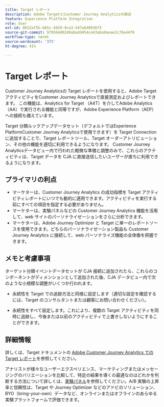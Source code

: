 ```yaml
---
title: Target レポート
description: Adobe TargetとCustomer Journey Analyticsの統合
feature: Experience Platform Integration
role: User
exl-id: 0b52af5b-b65c-4929-9ca3-547a640936f3
source-git-commit: 979564d0249abadd454ce43aba9aeae2c78a44f0
workflow-type: tm+mt
source-wordcount: '375'
ht-degree: 41%

---
```


# Target レポート

Customer Journey Analyticsの Target レポートを使用すると、Adobe Target アクティビティをCustomer Journey Analyticsで直接測定およびレポートできます。 この機能は、Analytics for Target （A4T）を介してAdobe Analytics（AA）で実行される機能と同等ですが、Adobe Experience Platform（AEP）への接続も備えています。

Target 分類ルックアップデータセット（デフォルトではExperience PlatformCustomer Journey Analyticsで使用できます）を Target Connection に追加することで、Target レポートツール、Target オーダーアトリビューション、その他の機能を適切に利用できるようになります。 Customer Journey Analyticsデータビュー内で行われた軽微な準備と調整のみで、これらのアクティビティは、Target データを CJA に直接送信したいユーザーが直ちに利用できるようになります。

## プライマリの利点

* マーケターは、Customer Journey Analytics の成功指標を Target アクティビティレポートにいつでも動的に適用できます。アクティビティを実行する前にすべての項目を指定する必要がありません。
* マーケターは、実験パネルなどの Customer Journey Analytics 機能を活用して、web サイトのパーソナライゼーションをさらに分析できます。
* マーケターは、Adobe Journey Optimizer と Target に単一のレポートソースを使用できます。どちらのパーソナライゼーション製品も Customer Journey Analytics に接続して、web パーソナライズ機能の全体像を把握できます。

## メモと考慮事項

ターゲット分類イベントデータセットが CJA 接続に追加されたら、これらのコンポーネントがディメンションとして追加された後、CJA データビュー内で次のような小規模な調整がいくつか行われます。

* 永続性を Target での追跡方法と同様に設定します（適切な設定を確認するには、Target のコンサルタントまたは顧客にお問い合わせください）。

* 永続性をすべて設定します。これにより、複数の Target アクティビティを同時に追跡し、今後または以前のアクティビティで上書きしないようにすることができます。

## 詳細情報

詳しくは、Target ドキュメントの [Adobe Customer Journey Analytics での Target レポート](https://experienceleague.adobe.com/ja/docs/target/using/integrate/cja/target-reporting-in-cja)を参照してください。

アナリストが様々なユーザーエクスペリエンス、マーケティングまたはメッセージングのバリエーションを比較して、特定の結果を導くの最適なのはどれかを判断する方法について詳しくは、[実験パネル](../analysis-workspace/c-panels/experimentation.md)を参照してください。A/B 実験の上昇率と信頼性は、Target や Journey Optimizer などのアドビのソリューション、BYO（bring-your-own）データなど、オンラインまたはオフラインのあらゆる実験プラットフォームで評価できます。
